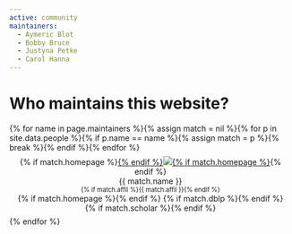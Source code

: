 ```yaml
---
active: community
maintainers:
  - Aymeric Blot
  - Bobby Bruce
  - Justyna Petke
  - Carol Hanna
---
```


# Who maintains this website?

<div class="row justify-content-around">
{% for name in page.maintainers %}{% assign match = nil %}{% for p in site.data.people %}{% if p.name == name %}{% assign match = p %}{% break %}{% endif %}{% endfor %}
<figure style="text-align: center; margin: 0.5em 0.25em;">
<picture style="max-width: 140px; max-height: 140px;">
  {% if match.homepage %}<a href="{{ match.homepage }}" style="max-width: 100%; max-height: inherit;">{% endif %}<img class="rounded img-thumbnail" style="max-width: 100%; max-height: inherit;" src="{{ match.img | relative_url }}" onerror="this.onerror=null; this.src='{{ "/profile_images/blank.jpg" | relative_url }}'" />{% if match.homepage %}</a>{% endif %}
</picture>
<figcaption>{{ match.name }}</figcaption>
<figcaption style="font-size: 80%;">{% if match.affil %}{{ match.affil }}{% endif %}</figcaption>
<figcaption>{% if match.homepage %}<a href="{{ match.homepage }}"><i class="fa-solid fa-home"></i></a>{% endif %} {% if match.dblp %}<a href="{{ match.dblp }}"><i class="ai ai-dblp"></i></a>{% endif %} {% if match.scholar %}<a href="{{ match.scholar }}"><i class="ai ai-google-scholar"></i></a>{% endif %}</figcaption>
</figure>{% endfor %}
</div>

